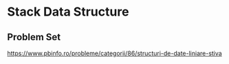 # Stack Data Structure

## Problem Set
https://www.pbinfo.ro/probleme/categorii/86/structuri-de-date-liniare-stiva
